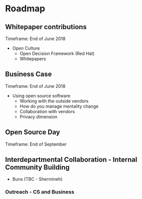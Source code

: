 # Roadmap

## Whitepaper contributions

Timeframe: End of June 2018

- Open Culture 
  - Open Decision Framework (Red Hat)
  - Whitepapers
  
## Business Case

Timeframe: End of June 2018

- Using open source software
  - Working with the outside vendors
  - How do you manage mentality change
  - Collaboration with vendors
  - Privacy dimension

## Open Source Day

Timeframe: End of September

## Interdepartmental Collaboration - Internal Community Building

- Buns (TBC - Shermineh)

### Outreach - CS and Business
